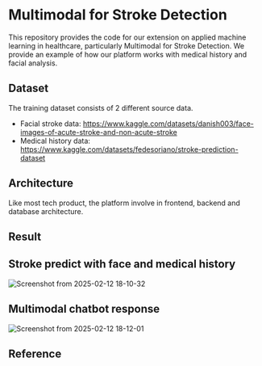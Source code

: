 # Multimodal for Stroke Detection

This repository provides the code for our extension on applied machine learning in healthcare, particularly Multimodal for Stroke Detection. We provide an example of how our platform works with medical history and facial analysis.

## Dataset

The training dataset consists of 2 different source data. 

- Facial stroke data: https://www.kaggle.com/datasets/danish003/face-images-of-acute-stroke-and-non-acute-stroke
- Medical history data: https://www.kaggle.com/datasets/fedesoriano/stroke-prediction-dataset


## Architecture
Like most tech product, the platform involve in frontend, backend and database architecture.


## Result

## Stroke predict with face and medical history
![Screenshot from 2025-02-12 18-10-32](https://github.com/user-attachments/assets/589e83f9-5eea-45b3-9a90-892e345c8aec)




## Multimodal chatbot response
![Screenshot from 2025-02-12 18-12-01](https://github.com/user-attachments/assets/29ffa1f6-3507-4fdf-8444-2f096d940b2b)



## Reference
